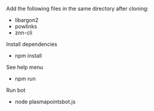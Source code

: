 Add the following files in the same directory after cloning:
- libargon2
- powlinks
- znn-cli

Install dependencies
- npm install

See help menu
- npm run

Run bot
- node plasmapointsbot.js

